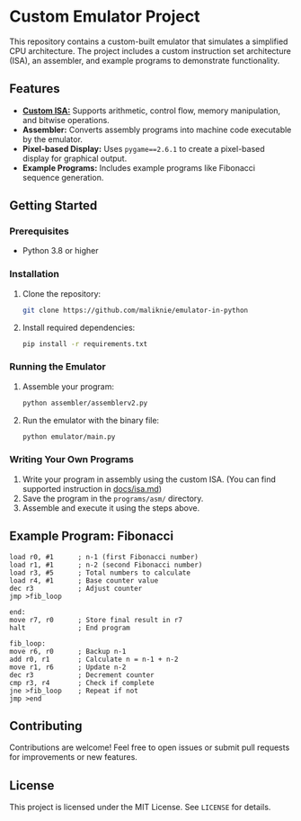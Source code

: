 # Custom Emulator Project

This repository contains a custom-built emulator that simulates a simplified CPU architecture. The project includes a custom instruction set architecture (ISA), an assembler, and example programs to demonstrate functionality.

## Features

- [**Custom ISA:**](docs/isa.md) Supports arithmetic, control flow, memory manipulation, and bitwise operations.
- **Assembler:** Converts assembly programs into machine code executable by the emulator.
- **Pixel-based Display:** Uses `pygame==2.6.1` to create a pixel-based display for graphical output.
- **Example Programs:** Includes example programs like Fibonacci sequence generation.

## Getting Started

### Prerequisites

- Python 3.8 or higher

### Installation

1. Clone the repository:
   ```bash
   git clone https://github.com/maliknie/emulator-in-python
   ```

2. Install required dependencies:
   ```bash
   pip install -r requirements.txt
   ```

### Running the Emulator

1. Assemble your program:
   ```bash
   python assembler/assemblerv2.py
   ```

2. Run the emulator with the binary file:
   ```bash
   python emulator/main.py
   ```

### Writing Your Own Programs

1. Write your program in assembly using the custom ISA. (You can find supported instruction in [docs/isa.md](docs/isa.md))
2. Save the program in the `programs/asm/` directory.
3. Assemble and execute it using the steps above.

## Example Program: Fibonacci

```assembly
load r0, #1      ; n-1 (first Fibonacci number)
load r1, #1      ; n-2 (second Fibonacci number)
load r3, #5      ; Total numbers to calculate
load r4, #1      ; Base counter value
dec r3           ; Adjust counter
jmp >fib_loop

end:
move r7, r0      ; Store final result in r7
halt             ; End program

fib_loop:
move r6, r0      ; Backup n-1
add r0, r1       ; Calculate n = n-1 + n-2
move r1, r6      ; Update n-2
dec r3           ; Decrement counter
cmp r3, r4       ; Check if complete
jne >fib_loop    ; Repeat if not
jmp >end
```

## Contributing

Contributions are welcome! Feel free to open issues or submit pull requests for improvements or new features.

## License

This project is licensed under the MIT License. See `LICENSE` for details.
